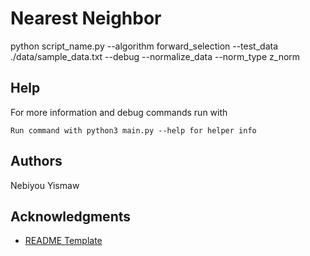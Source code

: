 # Nearest Neighbor


python script_name.py --algorithm forward_selection --test_data ./data/sample_data.txt --debug --normalize_data --norm_type z_norm



## Help

For more information and debug commands run with
```
Run command with python3 main.py --help for helper info
```

## Authors

Nebiyou Yismaw

## Acknowledgments


* [README Template](https://github.com/matiassingers/awesome-readme)
